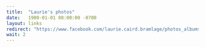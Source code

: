 ```yaml
---
title:  "Laurie's photos"
date:   1900-01-01 08:00:00 -0700
layout: links
redirect: "https://www.facebook.com/laurie.caird.bramlage/photos_albums"
wait: 2
---
```


